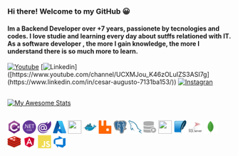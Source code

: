 ### Hi there! Welcome to my GitHub 😀
#### Im a Backend Developer over +7 years, passionete by tecnologies and codes. I love studie and  learning every day about sutffs relationed with IT. As a software developer , the more I gain knowledge, the more I understand there is so much more to learn.

[![Youtube](https://img.shields.io/badge/YouTube-FF0000?style=for-the-badge&logo=youtube&logoColor=white)](https://www.youtube.com/channel/UCXMJou_K46zOLuIZS3ASI7g)
[![Linkedin](https://img.shields.io/badge/LinkedIn-0077B5?style=for-the-badge&logo=linkedin&logoColor=white](https://img.shields.io/badge/LinkedIn-0077B5?style=for-the-badge&logo=linkedin&logoColor=white))]([https://www.youtube.com/channel/UCXMJou_K46zOLuIZS3ASI7g](https://www.linkedin.com/in/cesar-augusto-7131ba153/))
[![Instagran](https://img.shields.io/badge/Instagram-E4405F?style=for-the-badge&logo=instagram&logoColor=white)](https://www.instagram.com/cags_uc/)
## 

[![My Awesome Stats](https://awesome-github-stats.azurewebsites.net/user-stats/CesaragsUC?cardType=level&theme=github-dark&preferLogin=false)](https://git.io/awesome-stats-card)

<div style="display:inline_block">
  </br>
  <img width="30" height="30" alt="C#" src="https://github.com/devicons/devicon/raw/master/icons/csharp/csharp-original.svg" style="max-width: 100%;">
  <img width="30" height="30" src="https://github.com/devicons/devicon/blob/master/icons/dotnetcore/dotnetcore-original.svg" style="max-width: 100%;"></img>
<img width="30" height="30" src="https://github.com/devicons/devicon/blob/master/icons/blazor/blazor-original.svg" style="max-width: 100%;"></img>
   <img width="30" height="30" src="https://github.com/devicons/devicon/raw/master/icons/azure/azure-original.svg" style="max-width: 100%;">
  <img width="30" height="30" src="https://user-images.githubusercontent.com/90349332/142704901-1d3ca9b3-2011-4195-88b6-4c1cbc09f47e.png" style="max-width: 100%;">
 <img width="30" height="30" src="https://github.com/devicons/devicon/raw/master/icons/docker/docker-original.svg" style="max-width: 100%;">
 <img width="30" height="30" src="https://github.com/devicons/devicon/raw/master/icons/rabbitmq/rabbitmq-original.svg" style="max-width: 100%;">
 <img width="30" height="30" src="https://github.com/devicons/devicon/raw/master/icons/postgresql/postgresql-original.svg" style="max-width: 100%;">
  <img width="30" height="30" src="https://github.com/devicons/devicon/raw/master/icons/mysql/mysql-original.svg" style="max-width: 100%;">
 <img width="30" height="30" src="https://github.com/devicons/devicon/raw/master/icons/sqldeveloper/sqldeveloper-plain.svg" style="max-width: 100%;">
  <img width="30" height="30" src="https://i.imgur.com/5ruv0D6.png" style="max-width: 100%;"></img>
<img width="30" height="30" src="https://github.com/devicons/devicon/blob/master/icons/sqlite/sqlite-original.svg" style="max-width: 100%;"></img>
<img width="30" height="30" src="https://github.com/devicons/devicon/blob/master/icons/microsoftsqlserver/microsoftsqlserver-original-wordmark.svg"></img>
<img width="30" height="30" src="https://github.com/devicons/devicon/blob/master/icons/mongodb/mongodb-original.svg" style="max-width: 100%;"></img>
<img width="30" height="30" src="https://github.com/devicons/devicon/blob/master/icons/redis/redis-original.svg" style="max-width: 100%;"></img>
<img width="30" height="30" src="https://github.com/devicons/devicon/blob/master/icons/angular/angular-original.svg" style="max-width: 100%;"></img>
<img width="30" height="30" src="https://github.com/devicons/devicon/blob/master/icons/javascript/javascript-plain.svg" style="max-width: 100%;"></img>
<img width="30" height="30" src="https://github.com/devicons/devicon/blob/master/icons/azuredevops/azuredevops-plain.svg" style="max-width: 100%;"></img>
 </div>
